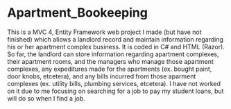 Apartment_Bookeeping
====================
This is a MVC 4, Entity Framework web project I made (but have not finished) which allows a landlord record and maintain 
information regarding his or her apartment complex business. It is coded in C# and HTML (Razor). So far, the landlord can
store information regarding apartment complexes, their apartment rooms, and the managers who manage those apartment complexes,
any expeditures made for the apartments (ex. bought paint, door knobs, etcetera), and any bills incurred from those aparment 
complexes (ex. utility bills, plumbing services, etcetera). I have not worked on it due to me focusing on searching for a job to 
pay my student loans, but will do so when I find a job.
